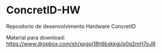 ConcretID-HW
============

Repositorio de desenvolvimento Hardware ConcretID

Material para download:
https://www.dropbox.com/sh/xpgoj18h6bskkgj/p0q2mH7oJR